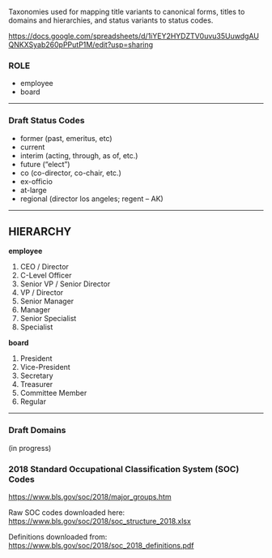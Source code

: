 Taxonomies used for mapping title variants to canonical forms, titles to domains and hierarchies, and status variants to status codes. 

https://docs.google.com/spreadsheets/d/1iYEY2HYDZTV0uvu35UuwdgAUQNKXSyab260pPPutP1M/edit?usp=sharing



### ROLE

* employee
* board 

----------

### Draft Status Codes

*	former (past, emeritus, etc) 
*	current  
*	interim (acting, through, as of, etc.) 
*	future (“elect”) 
*	co (co-director, co-chair, etc.) 
*	ex-officio 
*	at-large 
*	regional (director los angeles; regent – AK) 

----------


## HIERARCHY

**employee**

1.	CEO / Director 
2.	C-Level Officer 
3.	Senior VP / Senior Director 
4.	VP / Director 
5.	Senior Manager 
6.	Manager 
7.	Senior Specialist 
8.	Specialist 

**board**

1.	President 
2.	Vice-President
3.	Secretary 
4.	Treasurer 
5.	Committee Member
6.	Regular  

---------------

### Draft Domains

(in progress) 

### 2018 Standard Occupational Classification System (SOC) Codes

https://www.bls.gov/soc/2018/major_groups.htm

Raw SOC codes downloaded here: https://www.bls.gov/soc/2018/soc_structure_2018.xlsx

Definitions downloaded from: https://www.bls.gov/soc/2018/soc_2018_definitions.pdf 


